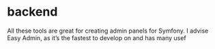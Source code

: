 # backend
All these tools are great for creating admin panels for Symfony. I advise Easy Admin, as it’s the fastest to develop on and has many usef

